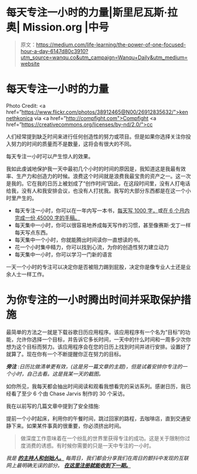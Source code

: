 # 每天专注一小时的力量|斯里尼瓦斯·拉奥| Mission.org |中号

> 原文：<https://medium.com/life-learning/the-power-of-one-focused-hour-a-day-6147d80c3910?utm_source=wanqu.co&utm_campaign=Wanqu+Daily&utm_medium=website>

# 每天专注一小时的力量



Photo Credit: <a href=”https://www.flickr.com/photos/38912465@N00/26912835632/">kennethkonica</a> via <a href=”http://compfight.com">Compfight</a> <a href=”https://creativecommons.org/licenses/by-nd/2.0/">cc</a>



人们经常提到缺乏时间来进行任何创造性的努力或项目。但是如果你选择关注你投入努力的时间的质量而不是数量，这将会有很大的不同。

每天专注一小时可以产生惊人的效果。

我如此虔诚地保护我一天中最初几个小时的时间的原因是，我知道这是我最有效率、生产力和创造力的时候。浪费这个时间就是浪费我最宝贵的资产之一。这一次是我的。它在我的日历上被划成了“创作时间”因此，在这段时间里，没有人打电话给我，没有人和我安排会议，也没有人打扰我。我写的大部分东西都是在这一个小时里产生的。

*   每天专注一小时，你可以在一年内写一本书，[每天写 1000 字，](/life-learning/why-i-write-1000-words-every-day-2bd72162a01d#.v9t8iok4b)或[在 6 个月内完成一份 45000 字的手稿。](https://unmistakableceo.com/how-i-finished-a-45-000-word-manuscript-in-6-months-dd8903378be2#.6dh0vuixd)
*   每天集中一小时，你可以很容易地养成每天写作的习惯，甚至像赛斯·戈丁一样每天写点东西。
*   每天集中一个小时，你就能腾出时间读你一直想读的书。
*   花一个小时集中精力，你可以找到心流，为你的创造性努力建立动力
*   每天集中一小时，你可以学习一门新的语言

一天一个小时的专注可以决定你是否被阻力踢到屁股，决定你是像专业人士还是业余人士一样工作。

# 为你专注的一小时腾出时间并采取保护措施

最简单的方法之一就是下载谷歌日历应用程序。该应用程序有一个名为“目标”的功能，允许你选择一个目标，并告诉它多长时间，一天中的什么时间和一周多少次你想为这个目标而努力。该应用程序会在您的日历上找到时间并进行安排。设置好了就算了。现在你有一个不断提醒你正在努力的目标。

***旁注*** *:日历比做清单更有效，(这是另一篇文章的主题)，但是试着安排你专注的一个小时，自己去看。这是我某一天的截图。*



如你所见，我每天都会抽出时间阅读和观看我想看完的采访系列。感谢日历，我已经看了至少 6 个由 Chase Jarvis 制作的 30 个采访。

我在以前写的几篇文章中提到了安全措施:

提前一个小时起床，利用你的午餐时间，跳过回家的路程，去咖啡店，直到交通安静下来。如果某件事真的很重要，你必须挤出时间。

> 做深度工作意味着在一个纷乱的世界里获得专注的成功。这是关于限制你过度消费的诱惑。有时候你需要的只是一天中专注的一小时。

*我是* [***的主持人和创始人。***](http://www.unmistakablecreative.com/?utm_source=UnmistakableCEO&utm_medium=Post%20Link&utm_content=Medium&utm_campaign=The%20Power%20of%20One%20Focused%20Hour%20a%20Day) *每周日，我们都会分享我们在周日的颤抖中发现的互联网上最明确无误的部分。* [***在这里注册就能收到下一期。***](http://onefocusedhour.pages.ontraport.net)

